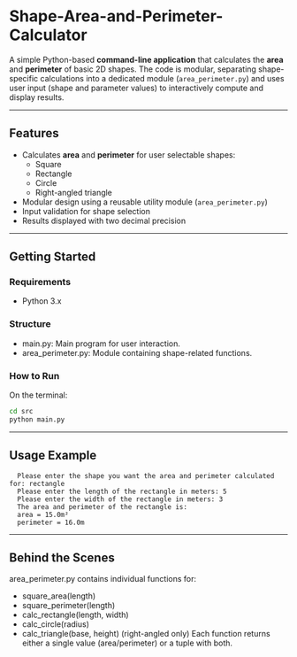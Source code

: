 # Shape-Area-and-Perimeter-Calculator

A simple Python-based **command-line application** that calculates the **area** and **perimeter** of basic 2D shapes. The code is modular, separating shape-specific calculations into a dedicated module (`area_perimeter.py`) and uses user input (shape and parameter values) to interactively compute and display results.

---

## Features

- Calculates **area** and **perimeter** for user selectable shapes:
  - Square
  - Rectangle
  - Circle
  - Right-angled triangle
- Modular design using a reusable utility module (`area_perimeter.py`)
- Input validation for shape selection
- Results displayed with two decimal precision

---

## Getting Started

### Requirements
- Python 3.x

### Structure
  - main.py:  Main program for user interaction.
  - area_perimeter.py: Module containing shape-related functions.

### How to Run
On the terminal:
```bash
cd src
python main.py
```
---

## Usage Example

```
  Please enter the shape you want the area and perimeter calculated for: rectangle
  Please enter the length of the rectangle in meters: 5
  Please enter the width of the rectangle in meters: 3
  The area and perimeter of the rectangle is:
  area = 15.0m²
  perimeter = 16.0m
```
---

## Behind the Scenes

area_perimeter.py contains individual functions for:
  - square_area(length)
  - square_perimeter(length)
  - calc_rectangle(length, width)
  - calc_circle(radius)
  - calc_triangle(base, height) (right-angled only)
Each function returns either a single value (area/perimeter) or a tuple with both.
